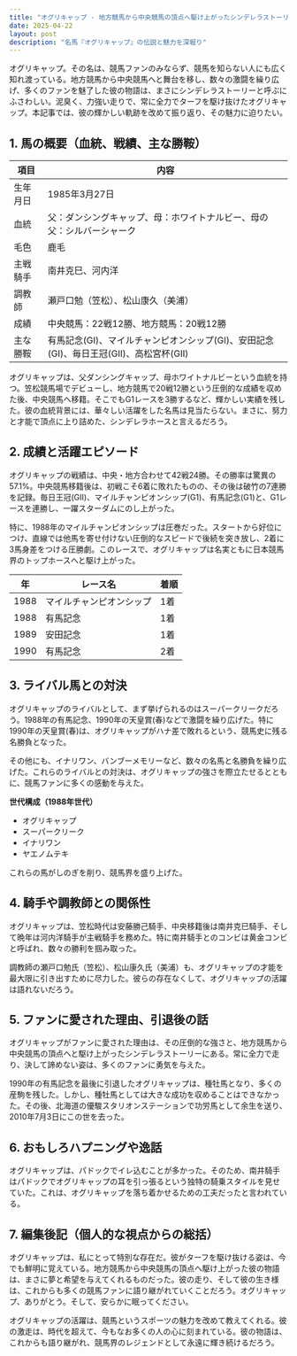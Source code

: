 ```yaml
---
title: "オグリキャップ - 地方競馬から中央競馬の頂点へ駆け上がったシンデレラストーリー"
date: 2025-04-22
layout: post
description: "名馬『オグリキャップ』の伝説と魅力を深堀り"
---
```


オグリキャップ。その名は、競馬ファンのみならず、競馬を知らない人にも広く知れ渡っている。地方競馬から中央競馬へと舞台を移し、数々の激闘を繰り広げ、多くのファンを魅了した彼の物語は、まさにシンデレラストーリーと呼ぶにふさわしい。泥臭く、力強い走りで、常に全力でターフを駆け抜けたオグリキャップ。本記事では、彼の輝かしい軌跡を改めて振り返り、その魅力に迫りたい。


## 1. 馬の概要（血統、戦績、主な勝鞍）

| 項目 | 内容 |
|---|---|
| 生年月日 | 1985年3月27日 |
| 血統 | 父：ダンシングキャップ、母：ホワイトナルビー、母の父：シルバーシャーク |
| 毛色 | 鹿毛 |
| 主戦騎手 | 南井克巳、河内洋 |
| 調教師 |  瀬戸口勉（笠松）、松山康久（美浦） |
| 成績 | 中央競馬：22戦12勝、地方競馬：20戦12勝 |
| 主な勝鞍 | 有馬記念(GI)、マイルチャンピオンシップ(GI)、安田記念(GI)、毎日王冠(GII)、高松宮杯(GII) |


オグリキャップは、父ダンシングキャップ、母ホワイトナルビーという血統を持つ。笠松競馬場でデビューし、地方競馬で20戦12勝という圧倒的な成績を収めた後、中央競馬へ移籍。そこでもG1レースを3勝するなど、輝かしい実績を残した。彼の血統背景には、華々しい活躍をした名馬は見当たらない。まさに、努力と才能で頂点に上り詰めた、シンデレラホースと言えるだろう。


## 2. 成績と活躍エピソード

オグリキャップの戦績は、中央・地方合わせて42戦24勝。その勝率は驚異の57.1%。中央競馬移籍後は、初戦こそ6着に敗れたものの、その後は破竹の7連勝を記録。毎日王冠(GII)、マイルチャンピオンシップ(G1)、有馬記念(G1)と、G1レースを連勝し、一躍スターダムにのし上がった。

特に、1988年のマイルチャンピオンシップは圧巻だった。スタートから好位につけ、直線では他馬を寄せ付けない圧倒的なスピードで後続を突き放し、2着に3馬身差をつける圧勝劇。このレースで、オグリキャップは名実ともに日本競馬界のトップホースへと駆け上がった。

| 年 | レース名 | 着順 |
|---|---|---|
| 1988 | マイルチャンピオンシップ | 1着 |
| 1988 | 有馬記念 | 1着 |
| 1989 | 安田記念 | 1着 |
| 1990 | 有馬記念 | 2着 |


## 3. ライバル馬との対決

オグリキャップのライバルとして、まず挙げられるのはスーパークリークだろう。1988年の有馬記念、1990年の天皇賞(春)などで激闘を繰り広げた。特に1990年の天皇賞(春)は、オグリキャップがハナ差で敗れるという、競馬史に残る名勝負となった。

その他にも、イナリワン、バンブーメモリーなど、数々の名馬と名勝負を繰り広げた。これらのライバルとの対決は、オグリキャップの強さを際立たせるとともに、競馬ファンに多くの感動を与えた。

**世代構成（1988年世代）**

* オグリキャップ
* スーパークリーク
* イナリワン
* ヤエノムテキ

これらの馬がしのぎを削り、競馬界を盛り上げた。


## 4. 騎手や調教師との関係性

オグリキャップは、笠松時代は安藤勝己騎手、中央移籍後は南井克巳騎手、そして晩年は河内洋騎手が主戦騎手を務めた。特に南井騎手とのコンビは黄金コンビと呼ばれ、数々の勝利を掴み取った。

調教師の瀬戸口勉氏（笠松）、松山康久氏（美浦）も、オグリキャップの才能を最大限に引き出すために尽力した。彼らの存在なくして、オグリキャップの活躍は語れないだろう。


## 5. ファンに愛された理由、引退後の話

オグリキャップがファンに愛された理由は、その圧倒的な強さと、地方競馬から中央競馬の頂点へと駆け上がったシンデレラストーリーにある。常に全力で走り、決して諦めない姿は、多くのファンに勇気を与えた。

1990年の有馬記念を最後に引退したオグリキャップは、種牡馬となり、多くの産駒を残した。しかし、種牡馬としては大きな成功を収めることはできなかった。その後、北海道の優駿スタリオンステーションで功労馬として余生を送り、2010年7月3日にこの世を去った。


## 6. おもしろハプニングや逸話

オグリキャップは、パドックでイレ込むことが多かった。そのため、南井騎手はパドックでオグリキャップの耳を引っ張るという独特の騎乗スタイルを見せていた。これは、オグリキャップを落ち着かせるための工夫だったと言われている。


## 7. 編集後記（個人的な視点からの総括）

オグリキャップは、私にとって特別な存在だ。彼がターフを駆け抜ける姿は、今でも鮮明に覚えている。地方競馬から中央競馬の頂点へ駆け上がった彼の物語は、まさに夢と希望を与えてくれるものだった。彼の走り、そして彼の生き様は、これからも多くの競馬ファンに語り継がれていくことだろう。オグリキャップ、ありがとう。そして、安らかに眠ってください。


オグリキャップの活躍は、競馬というスポーツの魅力を改めて教えてくれる。彼の激走は、時代を超えて、今もなお多くの人の心に刻まれている。彼の物語は、これからも語り継がれ、競馬界のレジェンドとして永遠に輝き続けるだろう。
